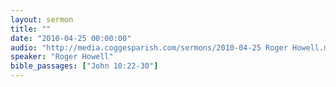 ```yaml
---
layout: sermon
title: ""
date: "2010-04-25 00:00:00"
audio: "http://media.coggesparish.com/sermons/2010-04-25 Roger Howell.mp3"
speaker: "Roger Howell"
bible_passages: ["John 10:22-30"]
---
```

